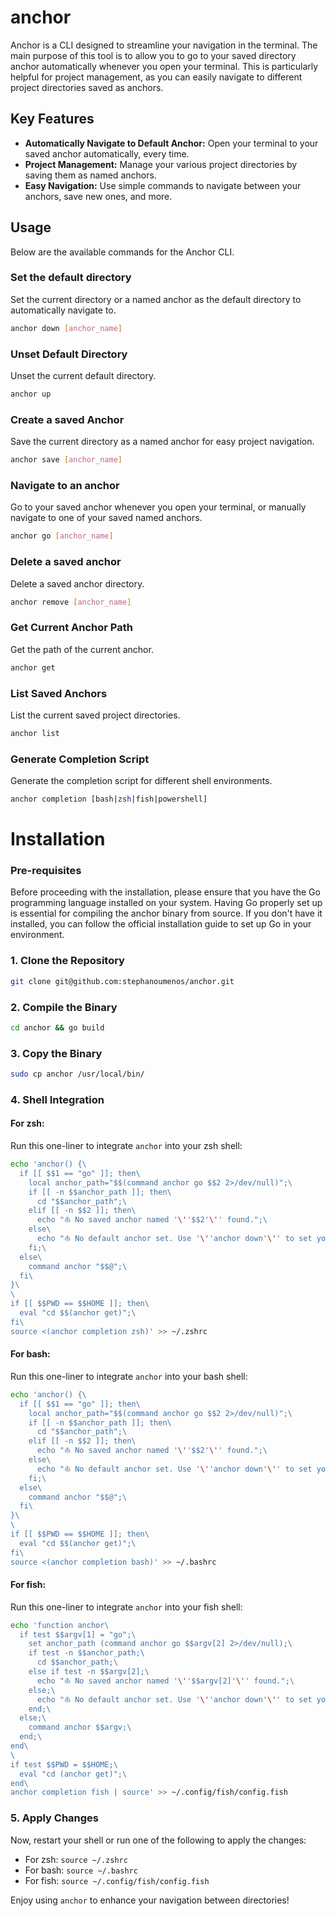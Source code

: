 # anchor

Anchor is a CLI designed to streamline your navigation in the terminal. The main purpose of this tool is to allow you to go to your saved directory anchor automatically whenever you open your terminal. This is particularly helpful for project management, as you can easily navigate to different project directories saved as anchors.

## Key Features

- **Automatically Navigate to Default Anchor:** Open your terminal to your saved anchor automatically, every time.
- **Project Management:** Manage your various project directories by saving them as named anchors.
- **Easy Navigation:** Use simple commands to navigate between your anchors, save new ones, and more.

## Usage

Below are the available commands for the Anchor CLI.

### Set the default directory

Set the current directory or a named anchor as the default directory to automatically navigate to.

```bash
anchor down [anchor_name]
```

### Unset Default Directory

Unset the current default directory.

```bash
anchor up
```

### Create a saved Anchor

Save the current directory as a named anchor for easy project navigation.

```bash
anchor save [anchor_name]
```

### Navigate to an anchor

Go to your saved anchor whenever you open your terminal, or manually navigate to one of your saved named anchors.

```bash
anchor go [anchor_name]
```

### Delete a saved anchor

Delete a saved anchor directory.

```bash
anchor remove [anchor_name]
```

### Get Current Anchor Path

Get the path of the current anchor.

```bash
anchor get
```

### List Saved Anchors

List the current saved project directories.

```bash
anchor list
```

### Generate Completion Script

Generate the completion script for different shell environments.

```bash
anchor completion [bash|zsh|fish|powershell]
```

# Installation

### Pre-requisites

Before proceeding with the installation, please ensure that you have the Go programming language installed on your system. Having Go properly set up is essential for compiling the anchor binary from source. If you don't have it installed, you can follow the official installation guide to set up Go in your environment.

### 1. Clone the Repository

```bash
git clone git@github.com:stephanoumenos/anchor.git
```

### 2. Compile the Binary

```bash
cd anchor && go build
```

### 3. Copy the Binary

```bash
sudo cp anchor /usr/local/bin/
```

### 4. Shell Integration

#### For zsh:

Run this one-liner to integrate `anchor` into your zsh shell:

```bash
echo 'anchor() {\
  if [[ $$1 == "go" ]]; then\
    local anchor_path="$$(command anchor go $$2 2>/dev/null)";\
    if [[ -n $$anchor_path ]]; then\
      cd "$$anchor_path";\
    elif [[ -n $$2 ]]; then\
      echo "⛵️ No saved anchor named '\''$$2'\'' found.";\
    else\
      echo "⛵️ No default anchor set. Use '\''anchor down'\'' to set your current directory as the default.";\
    fi;\
  else\
    command anchor "$$@";\
  fi\
}\
\
if [[ $$PWD == $$HOME ]]; then\
  eval "cd $$(anchor get)";\
fi\
source <(anchor completion zsh)' >> ~/.zshrc
```

#### For bash:

Run this one-liner to integrate `anchor` into your bash shell:

```bash
echo 'anchor() {\
  if [[ $$1 == "go" ]]; then\
    local anchor_path="$$(command anchor go $$2 2>/dev/null)";\
    if [[ -n $$anchor_path ]]; then\
      cd "$$anchor_path";\
    elif [[ -n $$2 ]]; then\
      echo "⛵️ No saved anchor named '\''$$2'\'' found.";\
    else\
      echo "⛵️ No default anchor set. Use '\''anchor down'\'' to set your current directory as the default.";\
    fi;\
  else\
    command anchor "$$@";\
  fi\
}\
\
if [[ $$PWD == $$HOME ]]; then\
  eval "cd $$(anchor get)";\
fi\
source <(anchor completion bash)' >> ~/.bashrc
```

#### For fish:

Run this one-liner to integrate `anchor` into your fish shell:

```bash
echo 'function anchor\
  if test $$argv[1] = "go";\
    set anchor_path (command anchor go $$argv[2] 2>/dev/null);\
    if test -n $$anchor_path;\
      cd $$anchor_path;\
    else if test -n $$argv[2];\
      echo "⛵️ No saved anchor named '\''$$argv[2]'\'' found.";\
    else;\
      echo "⛵️ No default anchor set. Use '\''anchor down'\'' to set your current directory as the default.";\
    end;\
  else;\
    command anchor $$argv;\
  end;\
end\
\
if test $$PWD = $$HOME;\
  eval "cd (anchor get)";\
end\
anchor completion fish | source' >> ~/.config/fish/config.fish
```

### 5. Apply Changes

Now, restart your shell or run one of the following to apply the changes:

- For zsh: `source ~/.zshrc`
- For bash: `source ~/.bashrc`
- For fish: `source ~/.config/fish/config.fish`

Enjoy using `anchor` to enhance your navigation between directories!
